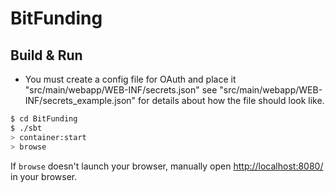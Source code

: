 # BitFunding #

## Build & Run ##

* You must create a config file for OAuth and place it "src/main/webapp/WEB-INF/secrets.json" see "src/main/webapp/WEB-INF/secrets_example.json" for details about how the file should look like.

```sh
$ cd BitFunding
$ ./sbt
> container:start
> browse
```

If `browse` doesn't launch your browser, manually open [http://localhost:8080/](http://localhost:8080/) in your browser.
